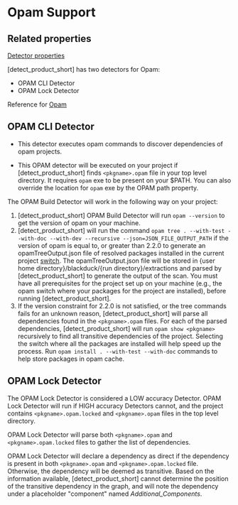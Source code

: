 # Opam Support

## Related properties

[Detector properties](../properties/detectors/opam.md)

[detect_product_short] has two detectors for Opam:

* OPAM CLI Detector
* OPAM Lock Detector

Reference for [Opam](https://opam.ocaml.org/)

## OPAM CLI Detector

* This detector executes opam commands to discover dependencies of opam projects.

* This OPAM detector will be executed on your project if [detect_product_short] finds `<pkgname>.opam` file in your top level directory. It requires `opam`
exe to be present on your $PATH. You can also override the location for `opam` exe by the OPAM path property.

The OPAM Build Detector will work in the following way on your project:

1. [detect_product_short] OPAM Build Detector will run `opam --version` to get the version of opam on your machine.
2. [detect_product_short] will run the command `opam tree . --with-test --with-doc --with-dev --recursive --json=JSON_FILE_OUTPUT_PATH` if the version of opam is equal to, or greater than 
2.2.0 to generate an opamTreeOutput.json file of resolved packages installed in the current project [switch](https://opam.ocaml.org/doc/Manual.html#Switches).
The opamTreeOutput.json file will be stored in {user home directory}/blackduck/{run directory}/extractions and parsed by [detect_product_short] to generate the output of the scan.
<note type="note">You must have all prerequisites for the project set up on your machine (e.g., the opam switch where your packages for the project are installed), before running [detect_product_short].</note>
3. If the version constraint for 2.2.0 is not satisfied, or the tree commands fails for an unknown reason, [detect_product_short] will parse all dependencies found in the `<pkgname>.opam` files.
   For each of the parsed dependencies, [detect_product_short]  will run `opam show <pkgname>` recursively to find all transitive dependencies of the project.
   <note type="tip">Selecting the switch where all the packages are installed will help speed up the process.
   Run `opam install . --with-test --with-doc` commands to help store packages in opam cache.</note>

## OPAM Lock Detector

The OPAM Lock Detector is considered a LOW accuracy Detector. OPAM Lock Detector will run if HIGH accuracy Detectors cannot, and the project contains `<pkgname>.opam.locked` and `<pkgname>.opam` files in the top level directory.

OPAM Lock Detector will parse both `<pkgname>.opam` and `<pkgname>.opam.locked` files to gather the list of dependencies.

OPAM Lock Detector will declare a dependency as direct if the dependency is present in both `<pkgname>.opam` and `<pkgname>.opam.locked` file. Otherwise, the dependency will be deemed as transitive.
Based on the information available, [detect_product_short] cannot determine the position of the transitive dependency in the graph, and will note the dependency under a placeholder "component" named *Additional_Components*.